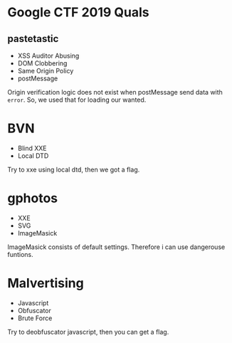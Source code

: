 # Google CTF 2019 Quals

## pastetastic
- XSS Auditor Abusing
- DOM Clobbering
- Same Origin Policy
- postMessage

Origin verification logic does not exist when postMessage send data with `error`. 
So, we used that for loading our wanted.

# BVN
- Blind XXE
- Local DTD

Try to xxe using local dtd, then we got a flag.

# gphotos
- XXE
- SVG
- ImageMasick

ImageMasick consists of default settings.
Therefore i can use dangerouse funtions.

# Malvertising
- Javascript
- Obfuscator
- Brute Force

Try to deobfuscator javascript, then you can get a flag.
